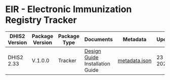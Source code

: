 # EIR - Electronic Immunization Registry Tracker

| DHIS2 Version | Package Version | Package Type | Documents | Metadata | Updated |
|-|-|-|-|-|-|
| DHIS2 2.33 | V.1.0.0 | Tracker | [Design Guide](https://github.com/dhis2-metadata/EPI-TRK-Immunization_Registry/blob/de0b00858889dc0baaa884a892bcdda9504a816c/docs/epi_immunization_registry_design.md) <br> Installation Guide | [metadata.json](https://github.com/dhis2/metadata-package-development/blob/master/metadata/EPI_EIR/EPI_EIR_TRK_V1.0.0_DHIS2.33/metadata.json) | 23 July 2021 |
